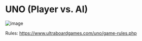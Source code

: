 # UNO (Player vs. AI)

![image](https://user-images.githubusercontent.com/41495154/159585289-9c618bf7-5258-460e-bc33-abb52b94e28a.png)

Rules: https://www.ultraboardgames.com/uno/game-rules.php
